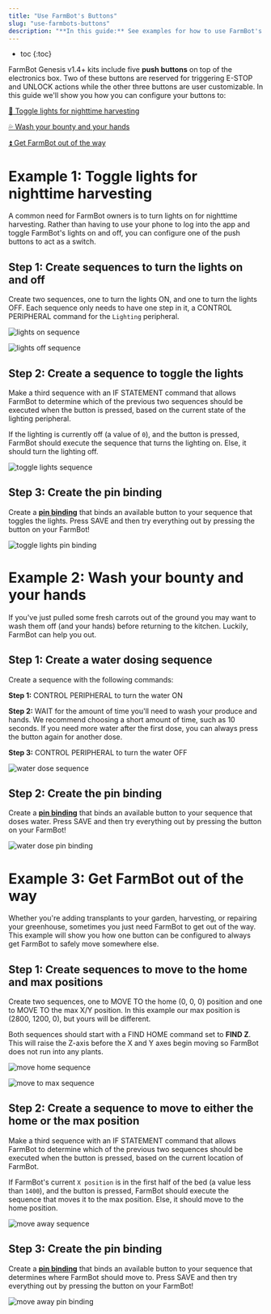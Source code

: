```yaml
---
title: "Use FarmBot's Buttons"
slug: "use-farmbots-buttons"
description: "**In this guide:** See examples for how to use FarmBot's buttons"
---
```


* toc
{:toc}

FarmBot Genesis v1.4+ kits include five **push buttons** on top of the electronics box. Two of these buttons are reserved for triggering <span class="fb-button fb-red">E-STOP</span> and <span class="fb-button fb-yellow">UNLOCK</span> actions while the other three buttons are user customizable. In this guide we'll show you how you can configure your buttons to:

[:flashlight: Toggle lights for nighttime harvesting](#example-1-toggle-lights-for-nighttime-harvesting)

[:sweat_drops: Wash your bounty and your hands](#example-2-wash-your-bounty-and-your-hands)

[:arrow_double_up: Get FarmBot out of the way](#example-3-get-farmbot-out-of-the-way)

# Example 1: Toggle lights for nighttime harvesting

A common need for FarmBot owners is to turn lights on for nighttime harvesting. Rather than having to use your phone to log into the app and toggle FarmBot's lights on and off, you can configure one of the push buttons to act as a switch.

## Step 1: Create sequences to turn the lights on and off

Create two sequences, one to turn the lights ON, and one to turn the lights OFF. Each sequence only needs to have one step in it, a <span class="fb-step fb-write-pin">CONTROL PERIPHERAL</span> command for the `Lighting` peripheral.

![lights on sequence](_images/lights_on_sequence.png)



![lights off sequence](_images/lights_off_sequence.png)

## Step 2: Create a sequence to toggle the lights

Make a third sequence with an <span class="fb-step fb-if-statement">IF STATEMENT</span> command that allows FarmBot to determine which of the previous two sequences should be executed when the button is pressed, based on the current state of the lighting peripheral.

If the lighting is currently off (a value of `0`), and the button is pressed, FarmBot should execute the sequence that turns the lighting on. Else, it should turn the lighting off.

![toggle lights sequence](_images/toggle_lights_sequence.png)

## Step 3: Create the pin binding

Create a **[pin binding](../../app/settings/pin-bindings.md)** that binds an available button to your sequence that toggles the lights. Press <span class="fb-button fb-green">SAVE</span> and then try everything out by pressing the button on your FarmBot!

![toggle lights pin binding](_images/toggle_lights_pin_binding.png)

# Example 2: Wash your bounty and your hands

If you've just pulled some fresh carrots out of the ground you may want to wash them off (and your hands) before returning to the kitchen. Luckily, FarmBot can help you out.

## Step 1: Create a water dosing sequence

Create a sequence with the following commands:

**Step 1:** <span class="fb-step fb-write-pin">CONTROL PERIPHERAL</span> to turn the water ON

**Step 2:** <span class="fb-step fb-wait">WAIT</span> for the amount of time you'll need to wash your produce and hands. We recommend choosing a short amount of time, such as 10 seconds. If you need more water after the first dose, you can always press the button again for another dose.

**Step 3:** <span class="fb-step fb-write-pin">CONTROL PERIPHERAL</span> to turn the water OFF

![water dose sequence](_images/water_dose_sequence.png)

## Step 2: Create the pin binding

Create a **[pin binding](../../app/settings/pin-bindings.md)** that binds an available button to your sequence that doses water. Press <span class="fb-button fb-green">SAVE</span> and then try everything out by pressing the button on your FarmBot!

![water dose pin binding](_images/water_dose_pin_binding.png)

# Example 3: Get FarmBot out of the way

Whether you're adding transplants to your garden, harvesting, or repairing your greenhouse, sometimes you just need FarmBot to get out of the way. This example will show you how one button can be configured to always get FarmBot to safely move somewhere else.

## Step 1: Create sequences to move to the home and max positions

Create two sequences, one to <span class="fb-step fb-move-absolute">MOVE TO</span> the home (0, 0, 0) position and one to <span class="fb-step fb-move-absolute">MOVE TO</span> the max X/Y position. In this example our max position is (2800, 1200, 0), but yours will be different.

Both sequences should start with a <span class="fb-step fb-find-home">FIND HOME</span> command set to **FIND Z**. This will raise the Z-axis before the X and Y axes begin moving so FarmBot does not run into any plants.

![move home sequence](_images/move_home_sequence.png)



![move to max sequence](_images/move_to_max_sequence.png)

## Step 2: Create a sequence to move to either the home or the max position

Make a third sequence with an <span class="fb-step fb-if-statement">IF STATEMENT</span> command that allows FarmBot to determine which of the previous two sequences should be executed when the button is pressed, based on the current location of FarmBot.

If FarmBot's current `X position` is in the first half of the bed (a value less than `1400`), and the button is pressed, FarmBot should execute the sequence that moves it to the max position. Else, it should move to the home position.

![move away sequence](_images/move_away_sequence.png)

## Step 3: Create the pin binding

Create a **[pin binding](../../app/settings/pin-bindings.md)** that binds an available button to your sequence that determines where FarmBot should move to. Press <span class="fb-button fb-green">SAVE</span> and then try everything out by pressing the button on your FarmBot!

![move away pin binding](_images/move_away_pin_binding.png)

